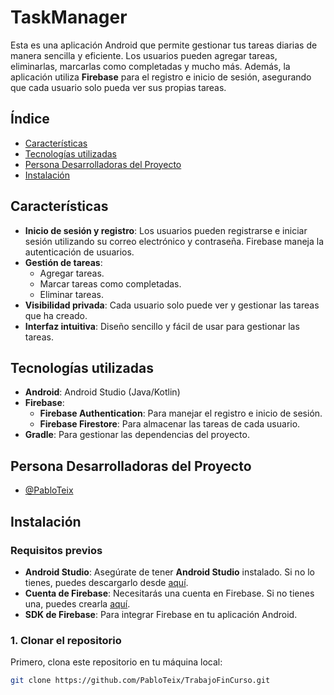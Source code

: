 # TaskManager

Esta es una aplicación Android que permite gestionar tus tareas diarias de manera sencilla y eficiente. Los usuarios pueden agregar tareas, eliminarlas, marcarlas como completadas y mucho más. Además, la aplicación utiliza **Firebase** para el registro e inicio de sesión, asegurando que cada usuario solo pueda ver sus propias tareas.

## Índice

- [Características](#características)
- [Tecnologías utilizadas](#tecnologías-utilizadas)
- [Persona Desarrolladoras del Proyecto](#persona-desarrolladoras-del-proyecto)
- [Instalación](#instalación)



## Características

- **Inicio de sesión y registro**: Los usuarios pueden registrarse e iniciar sesión utilizando su correo electrónico y contraseña. Firebase maneja la autenticación de usuarios.
- **Gestión de tareas**:
  - Agregar tareas.
  - Marcar tareas como completadas.
  - Eliminar tareas.
- **Visibilidad privada**: Cada usuario solo puede ver y gestionar las tareas que ha creado.
- **Interfaz intuitiva**: Diseño sencillo y fácil de usar para gestionar las tareas.

## Tecnologías utilizadas

- **Android**: Android Studio (Java/Kotlin)
- **Firebase**:
  - **Firebase Authentication**: Para manejar el registro e inicio de sesión.
  - **Firebase Firestore**: Para almacenar las tareas de cada usuario.
- **Gradle**: Para gestionar las dependencias del proyecto.


## Persona Desarrolladoras del Proyecto

- [@PabloTeix](https://www.github.com/PabloTeix)

## Instalación

### Requisitos previos

- **Android Studio**: Asegúrate de tener **Android Studio** instalado. Si no lo tienes, puedes descargarlo desde [aquí](https://developer.android.com/studio).
- **Cuenta de Firebase**: Necesitarás una cuenta en Firebase. Si no tienes una, puedes crearla [aquí](https://firebase.google.com/).
- **SDK de Firebase**: Para integrar Firebase en tu aplicación Android.

### 1. Clonar el repositorio

Primero, clona este repositorio en tu máquina local:

```bash
git clone https://github.com/PabloTeix/TrabajoFinCurso.git

